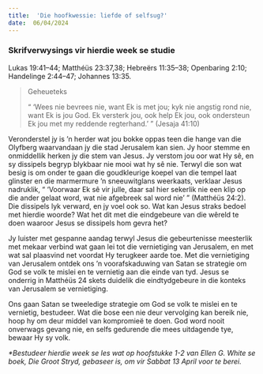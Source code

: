 ```yaml
---
title:  'Die hoofkwessie: liefde of selfsug?'
date:  06/04/2024
---
```


### Skrifverwysings vir hierdie week se studie
Lukas 19:41–44; Matthéüs 23:37,38; Hebreërs 11:35–38; Openbaring 2:10; Handelinge 2:44–47; Johannes 13:35.

> <p>Geheueteks</p>
> “ ‘Wees nie bevrees nie, want Ek is met jou;  kyk nie angstig rond nie, want Ek is jou God.  Ek versterk jou, ook help Ek jou, ook ondersteun Ek jou met my reddende regterhand.’ ” (Jesaja 41:10)

Veronderstel jy is ’n herder wat jou bokke oppas teen die hange van die Olyfberg waarvandaan jy die stad Jerusalem kan sien.  Jy hoor stemme en onmiddellik herken jy die stem van Jesus. Jy verstom jou oor wat Hy sê, en sy dissipels begryp blykbaar nie mooi wat hy sê nie.  Terwyl die son wat besig is om onder te gaan die goudkleurige koepel van die tempel laat glinster en die marmermure ’n sneeuwitglans weerkaats, verklaar Jesus nadruklik, “ ‘Voorwaar Ek sê vir julle, daar sal hier sekerlik nie een klip op die ander gelaat word, wat nie afgebreek sal word nie’ ” (Matthéüs 24:2). Die dissipels lyk verward, en jy voel ook so.  Wat kan Jesus straks bedoel met hierdie woorde? Wat het dit met die eindgebeure van die wêreld te doen waaroor Jesus se dissipels hom gevra het?

Jy luister met gespanne aandag terwyl Jesus die gebeurtenisse meesterlik met mekaar verbind wat gaan lei tot die vernietiging van Jerusalem, en met wat sal plaasvind net voordat Hy terugkeer aarde toe. Met die vernietiging van Jerusalem ontdek ons ’n voorafskaduwing van Satan se strategie om God se volk te mislei en te vernietig aan die einde van tyd. Jesus se onderrig in Matthéüs 24 skets duidelik die eindtydgebeure in die konteks van Jerusalem se vernietiging.

Ons gaan Satan se tweeledige strategie om God se volk te mislei en te vernietig, bestudeer. Wat die bose een nie deur vervolging kan bereik nie, hoop hy om deur middel van kompromieë te doen. God word nooit onverwags gevang nie, en selfs gedurende die mees uitdagende tye, bewaar Hy sy volk.

_*Bestudeer hierdie week se les wat op hoofstukke 1-2 van Ellen G. White se boek, Die Groot Stryd, gebaseer is, om vir Sabbat 13 April voor te berei._